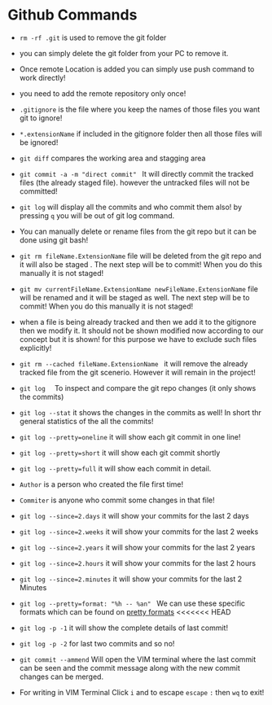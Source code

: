
# Github Commands
- `rm -rf .git` is used to remove the git folder
- you can simply delete the git folder from your PC to remove it.
- Once remote Location is added you can simply use push command to work directly!
- you need to add the remote repository only once!
- `.gitignore` is the file where you keep the names of those files you want git to ignore!
- `*.extensionName` if included in the gitignore folder then all those files will be ignored!
- `git diff` compares the working area and stagging area

- `git commit -a -m "direct commit" ` It will directly commit the tracked files (the already staged file). however the untracked files will not be committed!
- `git log` will display all the commits and who commit them also! by pressing `q` you will be out of git log command.
-  You can manually delete or rename files from the git repo but it can be done using git bash!
- `git rm fileName.ExtensionName` file will be deleted from the git repo and it will also be staged . The next step will be to commit! When you do this manually it is not staged!
- `git mv currentFileName.ExtensionName newFileName.ExtensionName` file will be renamed and it will be staged as well. The next step will be to commit! When you do this manually it is not staged!

- when a file is being already tracked and then we add it to the gitignore then we modify it. It should not be shown modified now according to our concept but it is shown! for this purpose we have to exclude such files explicitly!
- `git rm --cached fileName.ExtensionName ` it will remove the already tracked file from the git scenerio. However it will remain in the project!
- `git log  ` To inspect and compare the git repo changes  (it only shows the commits)
- `git log --stat` it shows the changes in the commits as well! In short thr general statistics of the all the commits!
- `git log --pretty=oneline` it will show each git commit in one line!
- `git log --pretty=short` it will show each git commit shortly 
- `git log --pretty=full` it will show each commit in detail.
- `Author` is a person who created the file first time!
- `Commiter` is anyone who commit some changes in that file!
- `git log --since=2.days` it will show your commits for the last 2 days
- `git log --since=2.weeks` it will show your commits for the last 2 weeks
- `git log --since=2.years` it will show your commits for the last 2 years
- `git log --since=2.hours` it will show your commits for the last 2 hours
- `git log --since=2.minutes` it will show your commits for the last 2 Minutes
- `git log --pretty=format: "%h -- %an" ` We can use these specific formats which can be found on 
[pretty formats](https://git-scm.com/docs/pretty-formats)
<<<<<<< HEAD
- `git log -p -1` it will show the complete details of last commit!
- `git log -p -2` for last two commits and so no!
- `git commit --ammend` Will open the VIM terminal where the last commit can be seen and the commit message along with the new commit changes can be merged.
- For writing in VIM Terminal Click `i` and to escape `escape` `:` then `wq` to exit!








